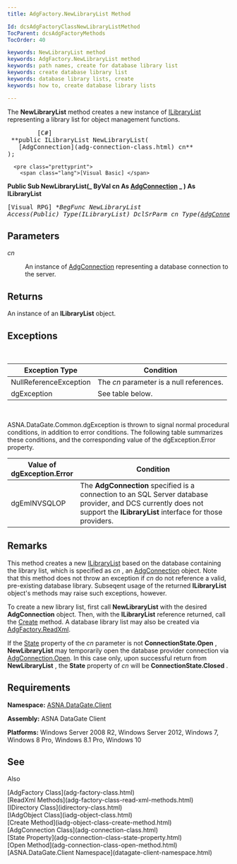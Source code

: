 ```yaml
---
title: AdgFactory.NewLibraryList Method

Id: dcsAdgFactoryClassNewLibraryListMethod
TocParent: dcsAdgFactoryMethods
TocOrder: 40

keywords: NewLibraryList method
keywords: AdgFactory.NewLibraryList method
keywords: path names, create for database library list
keywords: create database library list
keywords: database library lists, create
keywords: how to, create database library lists

---
```


The **NewLibraryList** method creates a new instance of [ ILibraryList](ilibrary-list-class.html) representing a library list for object management functions.
<pre class="prettyprint">
        <span class="lang">[C#]</span>
 **public ILibraryList NewLibraryList(
   [AdgConnection](adg-connection-class.html) cn** 
);</pre>
      <pre class="prettyprint">
        <span class="lang">[Visual Basic] </span>
 **Public Sub NewLibraryList(_ 
   ByVal cn As [AdgConnection](adg-connection-class.html) _
) As ILibraryList** 
      </pre>
      <pre class="prettyprint">
        <span class="lang">[Visual RPG]</span>
 **BegFunc NewLibraryList Access(*Public) Type(ILibraryList)
   DclSrParm cn Type([AdgConnection](adg-connection-class.html))** 
      </pre>

## Parameters

<dl>
        <dt />
</dl>

*cn* 
<dl>
        <dd>

An instance of [AdgConnection](adg-connection-class.html) representing a database connection to the server.
</dd>
</dl>

## Returns

An instance of an **ILibraryList** object.
<br />

## Exceptions

<br />



| Exception Type | Condition |
| ---- | ---- |
| NullReferenceException | The *cn* parameter is a null references. |
| dgException | See table below. |



<br />

ASNA.DataGate.Common.dgException is thrown to signal normal procedural conditions, in addition to error conditions. The following table summarizes these conditions, and the corresponding value of the dgException.Error property.
<br />



| Value of 							<br /> 							dgException.Error | Condition |
| ---- | ---- |
| dgEmINVSQLOP | The **AdgConnection** specified is a connection to an SQL Server database provider, and DCS currently does not support the **ILibraryList** interface for those providers. |



## Remarks

This method creates a new [ILibraryList](ilibrary-list-class.html) based on the database containing the library list, which is specified as *cn* , an [AdgConnection](adg-connection-class-state-property.html) object. Note that this method does not throw an exception if *cn* do not reference a valid, pre-existing database library. Subseqent usage of the returned **ILibraryList** object's methods may raise such exceptions, however. 

To create a new library list, first call **NewLibraryList** with the desired **AdgConnection** object. Then, with the **ILibraryList** reference returned, call the [Create](iadg-object-class-create-method.html) method. A database library list may also be created via [ AdgFactory.ReadXml](adg-factory-class-read-xml-methods.html).

If the [State](adg-connection-class-state-property.html) property of the *cn* parameter is not **ConnectionState.Open** , **NewLibraryList** may temporarily open the database provider connection via [AdgConnection.Open](adg-connection-class-open-method.html). In this case only, upon successful return from **NewLibraryList** , the **State** property of *cn* will be **ConnectionState.Closed** .
## Requirements

**Namespace:** [ASNA.DataGate.Client](datagate-client-namespace.html) 

**Assembly:** ASNA DataGate Client 

**Platforms:** Windows Server 2008 R2, Windows Server 2012, Windows 7, Windows 8 Pro, Windows 8.1 Pro, Windows 10
## See 
Also

<dl />
      [AdgFactory Class](adg-factory-class.html)
      <br />
      [ReadXml Methods](adg-factory-class-read-xml-methods.html)
      <br />
      [IDirectory Class](idirectory-class.html)
      <br />
      [IAdgObject Class](iadg-object-class.html)
      <br />
      [Create Method](iadg-object-class-create-method.html)
      <br />
      [AdgConnection Class](adg-connection-class.html)
      <br />
      [State Property](adg-connection-class-state-property.html)
      <br />
      [Open Method](adg-connection-class-open-method.html)
      <br />
      [ASNA.DataGate.Client Namespace](datagate-client-namespace.html)

